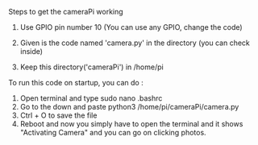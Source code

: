 Steps to get the cameraPi working

1. Use GPIO pin number 10 (You can use any GPIO, change the code)

2. Given is the code named 'camera.py' in the directory (you can check inside)

3. Keep this directory('cameraPi') in /home/pi

To run this code on startup, you can do :

  1. Open terminal and type sudo nano .bashrc
  2. Go to the down and paste python3 /home/pi/cameraPi/camera.py
  3. Ctrl + O to save the file
  4. Reboot and now you simply have to open the terminal and it shows "Activating Camera" and you can go on clicking photos.
